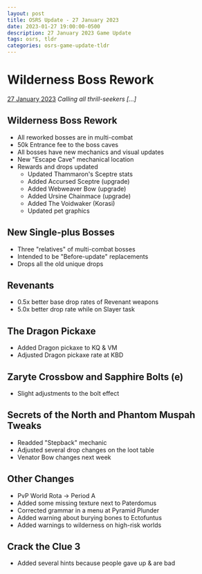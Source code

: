 ```yaml
---
layout: post
title: OSRS Update - 27 January 2023
date: 2023-01-27 19:00:00-0500
description: 27 January 2023 Game Update
tags: osrs, tldr
categories: osrs-game-update-tldr
---
```


# Wilderness Boss Rework
[27 January 2023][1]
*Calling all thrill-seekers [...]*

## Wilderness Boss Rework
- All reworked bosses are in multi-combat
- 50k Entrance fee to the boss caves
- All bosses have new mechanics and visual updates
- New "Escape Cave" mechanical location
- Rewards and drops updated
    - Updated Thammaron's Sceptre stats
    - Added Accursed Sceptre (upgrade)
    - Added Webweaver Bow (upgrade)
    - Added Ursine Chainmace (upgrade)
    - Added The Voidwaker (Korasi)
    - Updated pet graphics

## New Single-plus Bosses
- Three "relatives" of multi-combat bosses
- Intended to be "Before-update" replacements
- Drops all the old unique drops

## Revenants
- 0.5x better base drop rates of Revenant weapons
- 5.0x better drop rate while on Slayer task

## The Dragon Pickaxe
- Added Dragon pickaxe to KQ & VM
- Adjusted Dragon pickaxe rate at KBD

## Zaryte Crossbow and Sapphire Bolts (e)
- Slight adjustments to the bolt effect

## Secrets of the North and Phantom Muspah Tweaks
- Readded "Stepback" mechanic
- Adjusted several drop changes on the loot table
- Venator Bow changes next week

## Other Changes
- PvP World Rota -> Period A
- Added some missing texture next to Paterdomus
- Corrected grammar in a menu at Pyramid Plunder
- Added warning about burying bones to Ectofuntus
- Added warnings to wilderness on high-risk worlds

## Crack the Clue 3
- Added several hints because people gave up & are bad

[1]: https://secure.runescape.com/m=news/wilderness-boss-rework?oldschool=1